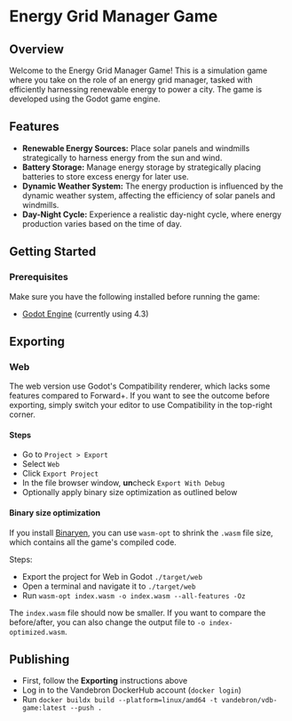 # Energy Grid Manager Game

## Overview

Welcome to the Energy Grid Manager Game! This is a simulation game where you take on the role of an energy grid manager, tasked with efficiently harnessing renewable energy to power a city. The game is developed using the Godot game engine.

## Features

- **Renewable Energy Sources:** Place solar panels and windmills strategically to harness energy from the sun and wind.
- **Battery Storage:** Manage energy storage by strategically placing batteries to store excess energy for later use.
- **Dynamic Weather System:** The energy production is influenced by the dynamic weather system, affecting the efficiency of solar panels and windmills.
- **Day-Night Cycle:** Experience a realistic day-night cycle, where energy production varies based on the time of day.

## Getting Started

### Prerequisites

Make sure you have the following installed before running the game:

- [Godot Engine](https://godotengine.org/) (currently using 4.3)

## Exporting

### Web

The web version use Godot's Compatibility renderer, which lacks some features compared to Forward+.
If you want to see the outcome before exporting, simply switch your editor to use Compatibility in the top-right corner.

#### Steps

- Go to `Project > Export`
- Select `Web`
- Click `Export Project`
- In the file browser window, **un**check `Export With Debug`
- Optionally apply binary size optimization as outlined below

#### Binary size optimization

If you install [Binaryen](https://github.com/WebAssembly/binaryen), you can use `wasm-opt` to shrink the `.wasm` file size, which contains all the game's compiled code.

Steps:

- Export the project for Web in Godot `./target/web`
- Open a terminal and navigate it to `./target/web`
- Run `wasm-opt index.wasm -o index.wasm --all-features -Oz`

The `index.wasm` file should now be smaller.
If you want to compare the before/after, you can also change the output file to `-o index-optimized.wasm`.

## Publishing

- First, follow the **Exporting** instructions above
- Log in to the Vandebron DockerHub account (`docker login`)
- Run `docker buildx build --platform=linux/amd64 -t vandebron/vdb-game:latest --push .`
